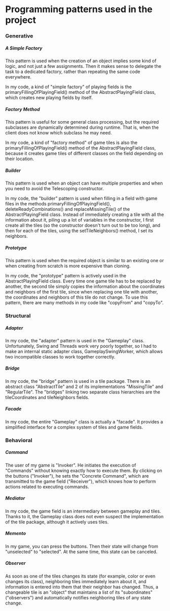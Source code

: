 # Programming patterns used in the project

### Generative

##### A Simple Factory

This pattern is used when the creation of an object implies some kind of logic, and not just a few assignments. Then it 
makes sense to delegate the task to a dedicated factory, rather than repeating the same code everywhere. 

In my code, a kind of "simple factory" of playing fields is the primaryFillingOfPlayingField() method of the 
AbstractPlayingField class, which creates new playing fields by itself.

##### Factory Method

This pattern is useful for some general class processing, but the required subclasses are dynamically determined during 
runtime. That is, when the client does not know which subclass he may need.

In my code, a kind of "factory method" of game tiles is also the primaryFillingOfPlayingField() method of the
AbstractPlayingField class, because it creates game tiles of different classes on the field depending on their 
location.

##### Builder

This pattern is used when an object can have multiple properties and when you need to avoid the Telescoping 
constructor.

In my code, the "builder" pattern is used when filling in a field with game files in the methods 
primaryFillingOfPlayingField(), deleteReadyCombinations() and replaceMissingTile() of the AbstractPlayingField class. 
Instead of immediately creating a tile with all the information about it, piling up a lot of variables in the 
constructor, I first create all the tiles (so the constructor doesn't turn out to be too long), and then for each of 
the tiles, using the setTileNeighbors() method, I set its neighbors.

##### Prototype

This pattern is used when the required object is similar to an existing one or when creating from scratch is more 
expensive than cloning.

In my code, the "prototype" pattern is actively used in the AbstractPlayingField class. Every time one game tile has 
to be replaced by another, the second tile simply copies the information about the coordinates and neighbors of the 
first tile, since when replacing one tile with another, the coordinates and neighbors of this tile do not change. To 
use this pattern, there are many methods in my code like "copyFrom" and "copyTo".

### Structural

##### Adapter

In my code, the "adapter" pattern is used in the "Gameplay" class. Unfortunately, Swing and Threads work very poorly 
together, so I had to make an internal static adapter class, GameplaySwingWorker, which allows two incompatible 
classes to work together correctly.

##### Bridge

In my code, the "bridge" pattern is used in a tile package. There is an abstract class "AbstractTile" and 2 of its 
implementations "MissingTile" and "RegularTile". The "bridges" linking two separate class hierarchies are the 
tileCoordinates and tileNeighbors fields.

##### Facade

In my code, the entire "Gameplay" class is actually a "facade". It provides a simplified interface for a complex 
system of tiles and game fields.

### Behavioral

##### Command

The user of my game is "Invoker". He initiates the execution of "Commands" without knowing exactly how to execute 
them. By clicking on the buttons ("Invoker"), he sets the "Concrete Command", which are transmitted to the game field 
("Receiver"), which knows how to perform actions related to executing commands.

##### Mediator

In my code, the game field is an intermediary between gameplay and tiles. Thanks to it, the Gameplay class does not 
even suspect the implementation of the tile package, although it actively uses tiles.

##### Memento

In my game, you can press the buttons. Then their state will change from "unselected" to "selected". At the same time, 
this state can be canceled.

##### Observer

As soon as one of the tiles changes its state (for example, color or even changes its class), neighboring tiles 
immediately learn about it, and information is entered into them that their neighbor has changed. Thus, a changeable 
tile is an "object" that maintains a list of its "subordinates" ("observers") and automatically notifies neighboring 
tiles of any state change.
